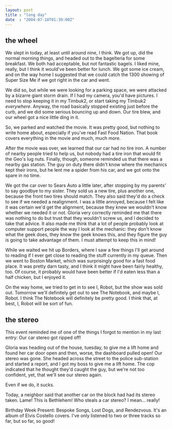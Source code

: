 ```yaml
---
layout: post
title : "long day"
date  : "2004-07-18T01:39:00Z"
---
```

## the wheel

We slept in today, at least until around nine, I think.  We got up, did the
normal morning things, and headed out to the bagelteria for some breakfast.  We
both had acceptable, but not fantastic bagels.  I liked mine, really, but I
think it would've been better for lunch.  We got some ice cream, and on the way
home I suggested that we could catch the 1300 showing of Super Size Me if we
got right in the car and went.

We did so, but while we were looking for a parking space, we were attacked by a
bizarre giant storm drain.  If I had my camera, you'd have pictures.  I need to
stop keeping it in my Timbuk2, or start taking my Timbuk2 <em>everywhere</em>.
Anyway, the road basically stopped existing just before the curb, and we did
some serious bouncing up and down.  Our tire blew, and our wheel got a nice
little ding in it.

So, we parked and watched the movie.  It was pretty good, but nothing to write
home about, especially if you've read Fast Food Nation.  That book covers
everything in the movie and much, much more.

After the movie was over, we learned that our car had no tire iron.  A number
of nearby people tried to help us, but nobody had a tire iron that would fit
the Geo's lug nuts.  Finally, though, someone reminded us that there was a
nearby gas station.  The guy on duty there didn't know where the mechanics kept
their irons, but he lent me a spider from his car, and we got onto the spare in
no time.

We got the car over to Sears Auto a little later, after stopping by my parents'
to say goodbye to my sister.  They sold us a new tire, plus another one,
because the front two tires should match.  They also said they'd do a check to
see if we needed a realignment.  I was a little annoyed, because I felt like it
was certain we'd get the alignment, because they knew we wouldn't know whether
we needed it or not.  Gloria very correctly reminded me that there was nothing
to do but trust that they wouldn't screw us, and I decided to take that advice.
It also made me think that a lot of people probably look at computer support
people the way I look at the mechanic: they don't know what the geek does, they
know the geek knows this, and they figure the guy is going to take advantage of
them.  I must attempt to keep this in mind!

While we waited we hit up Borders, where I saw a few things I'll get around to
reading if I ever get close to reading the stuff currently in my queue.  Then
we went to Boston Market, which was surprisingly good for a fast food place. It
was pretty darn tasty, and I think it might have been fairly healthy, too. Of
course, it probably would have been better if I'd eaten less than a half
chicken, but I enjoyed it.

On the way home, we tried to get in to see I, Robot, but the show was sold out.
Tomorrow we'll definitely get out to see The Notebook, and maybe I, Robot.  I
think The Notebook will definitely be pretty good.  I think that, at best, I,
Robot will be sort of fun.

## the stereo

This event reminded me of one of the things I forgot to mention in my last
entry:  Our car stereo got ripped off!

Gloria was heading out of the house, tuesday, to give me a lift home and found
her car door open and then, worse, the dashboard pulled open!  Our stereo was
gone.  She headed across the street to the police sub-station and started a
report, and I got my boss to give me a lift home.  The cop indicated that he
thought they'd caught the guy, but we're not too confident, yet, that we'll see
our stereo again.

Even if we do, it sucks.

Today, a neighbor said that another car on the block had had its stereo taken.
Lame!  This is Bethlehem!  Who steals a car stereo?  I mean... really!

Birthday Week Present:  Bespoke Songs, Lost Dogs, and Rendezvous.  It's an
album of Elvis Costello covers.  I've only listened to two or three tracks so
far, but so far, so good!

